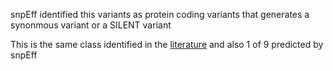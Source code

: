 snpEff identified this variants as protein coding variants that generates a synonmous variant or a SILENT variant

This is the same class identified in the [literature](http://www.snpedia.com/index.php/Rs4244285) and also 1 of 9 predicted by snpEff

